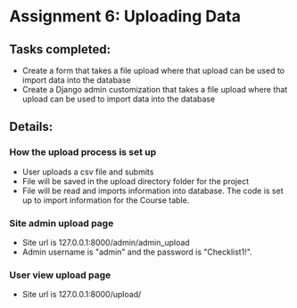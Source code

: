 # Assignment 6: Uploading Data

## Tasks completed:
- Create a form that takes a file upload where that upload can be used to import data into the database
- Create a Django admin customization that takes a file upload where that upload can be used to import data into the database

## Details:
### How the upload process is set up
- User uploads a csv file and submits
- File will be saved in the upload directory folder for the project
- File will be read and imports information into database. The code is set up to import information for the Course table.

### Site admin upload page
- Site url is 127.0.0.1:8000/admin/admin_upload
- Admin username is "admin" and the password is "Checklist1!".

### User view upload page
- Site url is 127.0.0.1:8000/upload/
